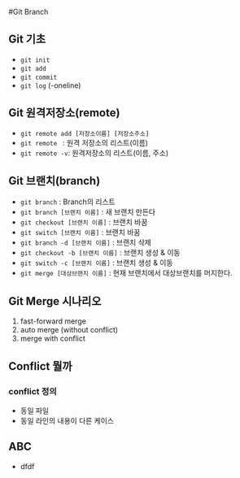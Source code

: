 #Git Branch

## Git 기초
 - `git init`
 - `git add`
 - `git commit `
 - `git log` (-oneline)

 ## Git 원격저장소(remote)
 - `git remote add [저장소이름] [저장소주소]`
 - `git remote ` : 원격 저장소의 리스트(이름)
 - `git remote -v`: 원격저장소의 리스트(이름, 주소)

 ## Git 브랜치(branch)
 - `git branch` : Branch의 리스트
 - `git branch [브랜치 이름]` : 새 브랜치 만든다
 - `git checkout [브랜치 이름]` : 브랜치 바꿈
 - `git switch [브랜치 이름]` : 브랜치 바꿈
 - `git branch -d [브랜치 이름]` : 브랜치 삭제
 - `git checkout -b [브랜치 이름]` : 브랜치 생성 & 이동 
 - `git switch -c [브랜치 이름]` : 브랜치 생성 & 이동
 - `git merge [대상브랜치 이름]` : 현재 브랜치에서 대상브랜치를 머지한다.

 ## Git Merge 시나리오
 1. fast-forward merge
 2. auto merge (without conflict)
 3. merge with conflict

 ## Conflict 뭘까
 ### conflict 정의
 - 동일 파일
 - 동일 라인의 내용이 다른 케이스

 ## ABC
 - dfdf